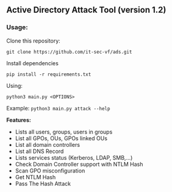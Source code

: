 ## Active Directory Attack Tool (version 1.2)

### Usage:

Clone this repository:

```
git clone https://github.com/it-sec-vf/ads.git
```

Install dependencies

```
pip install -r requirements.txt
```

Using:

```
python3 main.py <OPTIONS>
```
Example: `python3 main.py attack --help`

__Features:__

- Lists all users, groups, users in groups
- List all GPOs, OUs, GPOs linked OUs
- List all domain controllers
- List all DNS Record
- Lists services status (Kerberos, LDAP, SMB,...)
- Check Domain Controller support with NTLM Hash
- Scan GPO misconfiguration
- Get NTLM Hash
- Pass The Hash Attack

